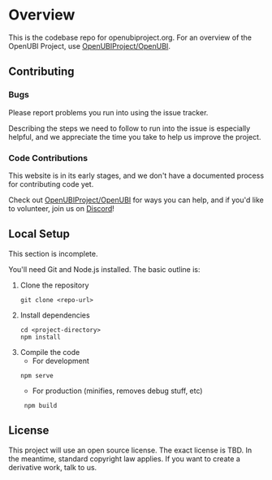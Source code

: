 # Overview

This is the codebase repo for openubiproject.org. For an overview of the OpenUBI Project, use [OpenUBIProject/OpenUBI](https://github.com/OpenUBIProject/OpenUBI).

## Contributing

### Bugs

Please report problems you run into using the issue tracker.

Describing the steps we need to follow to run into the issue is especially helpful, and we appreciate the time you take to help us improve the project.

### Code Contributions

This website is in its early stages, and we don't have a documented process for contributing code yet.

Check out [OpenUBIProject/OpenUBI](https://github.com/OpenUBIProject/OpenUBI) for ways you can help, and if you'd like to volunteer, join us on [Discord](https://discord.gg/bwzcggQ)!

## Local Setup

This section is incomplete.

You'll need Git and Node.js installed. The basic outline is:

1. Clone the repository
    ```shell script
    git clone <repo-url>
    ```
2. Install dependencies
    ```shell script
    cd <project-directory>
    npm install
    ```
3. Compile the code
    - For development
    ```shell script
    npm serve
    ```
   - For production (minifies, removes debug stuff, etc)
   ```shell script
    npm build
    ```

## License

This project will use an open source license. The exact license is TBD. In the meantime, standard copyright law applies. If you want to create a derivative work, talk to us.